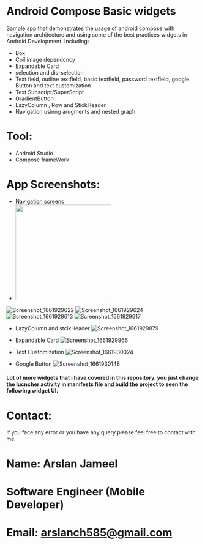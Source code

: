 # Android Compose Basic widgets 

Sample app that demonstrates the usage of android compose with navigation architecture and using some of the best practices widgets in Android Development.
Including:

* Box
* Coil image dependcncy
* Expandable Card
* selection and dis-selection
* Text field, outline textfield, basic textfield, password textfield, google Button and text customization
* Text Subscript/SuperScript
* GradientButton
* LazyColumn , Row and StickHeader
* Navigation usinng arugments and nested graph


# Tool:
* Android Studio
* Compose frameWork

# App Screenshots:
* Navigation screens
* <img src="![Screenshot_1661929622](https://user-images.githubusercontent.com/51151820/187616101-ff01149d-406b-468e-a6f1-f1aa041d70e0.png)" width="250" height = "250">
![Screenshot_1661929622](https://user-images.githubusercontent.com/51151820/187616101-ff01149d-406b-468e-a6f1-f1aa041d70e0.png)
![Screenshot_1661929624](https://user-images.githubusercontent.com/51151820/187616108-085447bf-9626-48bc-ab8f-39a6ad25a096.png)
![Screenshot_1661929613](https://user-images.githubusercontent.com/51151820/187616114-a149a5fc-2516-4fc8-9469-3ff2d6e4c7e5.png)
![Screenshot_1661929617](https://user-images.githubusercontent.com/51151820/187616116-691dac7b-5ded-4cfb-85e1-ec881284fd52.png)

* LazyColumn and stcikHeader
![Screenshot_1661929879](https://user-images.githubusercontent.com/51151820/187616436-03ecc405-e8df-4bb4-a2f5-0d5cd0de135a.png)

* Expandable Card
![Screenshot_1661929966](https://user-images.githubusercontent.com/51151820/187616660-39908e8a-2c9d-49a6-8680-79bac4859697.png)

* Text Customization
![Screenshot_1661930024](https://user-images.githubusercontent.com/51151820/187616880-4cca4f87-c522-496d-8aa6-a6350bbb81da.png)

* Google Button
 ![Screenshot_1661930148](https://user-images.githubusercontent.com/51151820/187617196-12679b0f-fad0-4e3c-80c3-3b21bb5f2ee9.png)
 
 #### Lot of more widgets that i have covered in this repository. you just change the lucncher activity in manifests file and build the project to seen the following widget UI.




# Contact:
If you face any error or you have any query please feel free to contact with me
# Name: Arslan Jameel
# Software Engineer (Mobile Developer)
# Email: arslanch585@gmail.com
